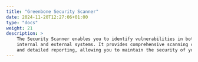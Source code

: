 ```yaml
---
title: "Greenbone Security Scanner"
date: 2024-11-20T12:27:06+01:00
type: "docs"
weight: 21
description: >
    The Security Scanner enables you to identify vulnerabilities in both your 
    internal and external systems. It provides comprehensive scanning capabilities 
    and detailed reporting, allowing you to maintain the security of your infrastructure.
---
```


